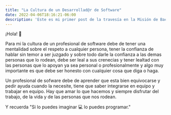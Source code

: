 ```yaml
---
title: "La Cultura de un Desarrollad@r de Software"
date: 2022-04-06T18:16:21-06:00
description: 'Este es mi primer post de la travesía en la Misión de Backend con Node JS de Launch X.'
---
```


¡Hola! 🤗

Para mi la cultura de un profesional de software debe de tener una mentalidad sobre el respeto a cualquier persona, tener la confianza de hablar sin temor a ser juzgado y sobre todo darle la confianza a las demas personas que lo rodean, debe ser leal a sus crenecias y tener lealtad con las personas que lo apoyan ya sea personal o profesionalmente y algo muy importante es que debe ser honesto con cualquier cosa que diga o haga.

Un profesional de sofware debe de aprender que esta bien equivocarse y pedir ayuda cuando la necesite, tiene que saber integrarse en equipo y trabajar en equipo. Hay que amar lo que hacemos y siempre disfrutar del trabajo, de la vida y de las personas que nos rodean.

Y recuerda "Si lo puedes imaginar 💻 lo puedes programar."
